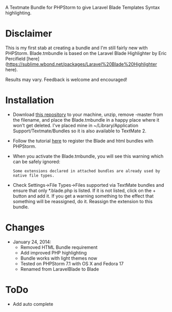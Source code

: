 A Textmate Bundle for PHPStorm to give Laravel Blade Templates Syntax highlighting.

Disclaimer
==========

This is my first stab at creating a bundle and I'm still fairly new with PHPStorm. Blade.tmbundle is based on the Laravel Blade Highlighter by Eric Percifield [here](https://sublime.wbond.net/packages/Laravel%20Blade%20Highlighter here).

Results may vary. Feedback is welcome and encouraged!

Installation
============
* Download [this repository](https://github.com/outofcontrol/Blade.tmbundle/archive/master.zip) to your machine, unzip, remove -master from the filename, and place the Blade.tmbundle in a happy place where it won't get deleted. I've placed mine in ~/Library/Application Support/Textmate/Bundles so it is also available to TextMate 2. 

* Follow the tutorial [here](http://confluence.jetbrains.com/display/PhpStorm/TextMate+Bundles+in+PhpStorm) to register the Blade and html bundles with PHPStorm. 

* When you activate the Blade.tmbundle, you will see this warning which can be safely ignored:

  `Some extensions declared in attached bundles are already used by native file types.`

* Check Settings->File Types->Files supported via TextMate bundles and ensure that only *.blade.php is listed. If it is not listed, click on the + button and add it. If you get a warning something to the effect that something will be reassigned, do it. Reassign the extension to this bundle. 

Changes
=======
* January 24, 2014: 
  - Removed HTML Bundle requirement
  - Add improved PHP highlighting
  - Bundle works with light themes now
  - Tested on PHPStorm 7.1 with OS X and Fedora 17
  - Renamed from LaravelBlade to Blade

ToDo
====
* Add auto complete